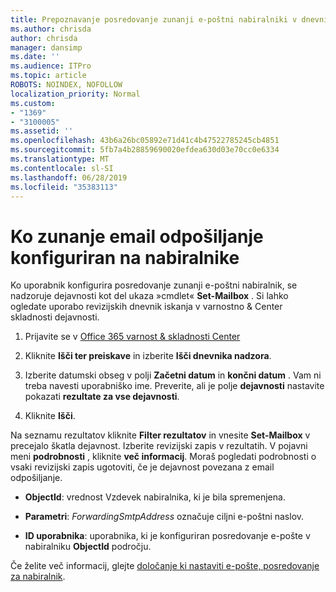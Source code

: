 ```yaml
---
title: Prepoznavanje posredovanje zunanji e-poštni nabiralniki v dnevnikih nadzora
ms.author: chrisda
author: chrisda
manager: dansimp
ms.date: ''
ms.audience: ITPro
ms.topic: article
ROBOTS: NOINDEX, NOFOLLOW
localization_priority: Normal
ms.custom:
- "1369"
- "3100005"
ms.assetid: ''
ms.openlocfilehash: 43b6a26bc05892e71d41c4b47522785245cb4851
ms.sourcegitcommit: 5fb7a4b28859690020efdea630d03e70cc0e6334
ms.translationtype: MT
ms.contentlocale: sl-SI
ms.lasthandoff: 06/28/2019
ms.locfileid: "35383113"
---
```

# <a name="identify-when-external-email-forwarding-is-configured-on-mailboxes"></a>Ko zunanje email odpošiljanje konfiguriran na nabiralnike

Ko uporabnik konfigurira posredovanje zunanji e-poštni nabiralnik, se nadzoruje dejavnosti kot del ukaza »cmdlet« **Set-Mailbox** . Si lahko ogledate uporabo revizijskih dnevnik iskanja v varnostno & Center skladnosti dejavnosti.

1. Prijavite se v [Office 365 varnost & skladnosti Center](https://protection.office.com/)

2. Kliknite **Išči ter preiskave** in izberite **Išči dnevnika nadzora**.

3. Izberite datumski obseg v polji **Začetni datum** in **končni datum** . Vam ni treba navesti uporabniško ime. Preverite, ali je polje **dejavnosti** nastavite pokazati **rezultate za vse dejavnosti**.

4. Kliknite **Išči**.

Na seznamu rezultatov kliknite **Filter rezultatov** in vnesite **Set-Mailbox** v precejalo škatla dejavnost. Izberite revizijski zapis v rezultatih. V pojavni meni **podrobnosti** , kliknite **več informacij**. Moraš pogledati podrobnosti o vsaki revizijski zapis ugotoviti, če je dejavnost povezana z email odpošiljanje.

- **ObjectId**: vrednost Vzdevek nabiralnika, ki je bila spremenjena.

- **Parametri**: _ForwardingSmtpAddress_ označuje ciljni e-poštni naslov.

- **ID uporabnika**: uporabnika, ki je konfiguriran posredovanje e-pošte v nabiralniku **ObjectId** področju.

Če želite več informacij, glejte [določanje ki nastaviti e-pošte, posredovanje za nabiralnik](https://docs.microsoft.com/office365/securitycompliance/auditing-troubleshooting-scenarios#determining-who-set-up-email-forwarding-for-a-mailbox).
